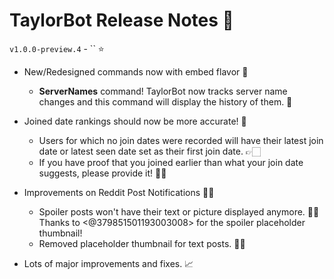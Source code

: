 # TaylorBot Release Notes 📝
`v1.0.0-preview.4` - `` ⭐

- New/Redesigned commands now with embed flavor 🍧
    - **ServerNames** command! TaylorBot now tracks server name changes and this command will display the history of them. 📜

- Joined date rankings should now be more accurate! 🎇
    - Users for which no join dates were recorded will have their latest join date or latest seen date set as their first join date. 👉🏻
    - If you have proof that you joined earlier than what your join date suggests, please provide it! 🕵🏻️‍

- Improvements on Reddit Post Notifications 🤞🏻
    - Spoiler posts won't have their text or picture displayed anymore. 🕵🏻 Thanks to <@379851501193003008> for the spoiler placeholder thumbnail!
    - Removed placeholder thumbnail for text posts. 🙅🏻‍

- Lots of major improvements and fixes. 📈